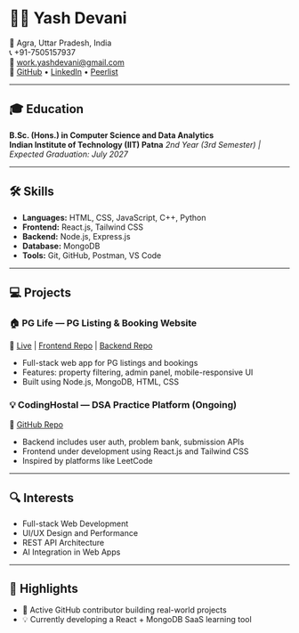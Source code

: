 # 👨‍💻 Yash Devani

📍 Agra, Uttar Pradesh, India  
📞 +91-7505157937  
📧 [work.yashdevani@gmail.com](mailto:work.yashdevani@gmail.com)  
🔗 [GitHub](https://github.com/YashDevani-source) • [LinkedIn](https://www.linkedin.com/in/yash-devani-744297324/) • [Peerlist](https://peerlist.io/yashdevani)

---

## 🎓 Education
**B.Sc. (Hons.) in Computer Science and Data Analytics**  
**Indian Institute of Technology (IIT) Patna**
_2nd Year (3rd Semester) | Expected Graduation: July 2027_

---

## 🛠 Skills

- **Languages:** HTML, CSS, JavaScript, C++, Python  
- **Frontend:** React.js, Tailwind CSS  
- **Backend:** Node.js, Express.js  
- **Database:** MongoDB  
- **Tools:** Git, GitHub, Postman, VS Code  

---

## 💻 Projects

### 🏠 PG Life — PG Listing & Booking Website  
🔗 [Live](https://pg-life-frontend.netlify.app) | [Frontend Repo](https://github.com/YashDevani-source/PG_LIFE_FRONTEND) | [Backend Repo](https://github.com/YashDevani-source/PG_LIFE_BACKEND)  
- Full-stack web app for PG listings and bookings  
- Features: property filtering, admin panel, mobile-responsive UI  
- Built using Node.js, MongoDB, HTML, CSS

### 💡 CodingHostal — DSA Practice Platform (Ongoing)  
🔗 [GitHub Repo](https://github.com/YashDevani-source/codingHostal)  
- Backend includes user auth, problem bank, submission APIs  
- Frontend under development using React.js and Tailwind CSS  
- Inspired by platforms like LeetCode

---

## 🔍 Interests

- Full-stack Web Development  
- UI/UX Design and Performance  
- REST API Architecture  
- AI Integration in Web Apps

---

## 📌 Highlights

- 🚀 Active GitHub contributor building real-world projects  
- 💡 Currently developing a React + MongoDB SaaS learning tool  
